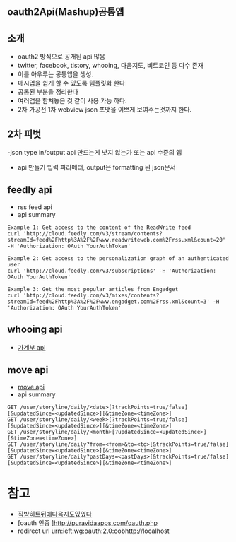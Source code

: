 
## oauth2Api(Mashup)공통앱

## 소개
- oauth2 방식으로 공개된 api 많음
- twitter, facebook, tistory, whooing, 다음지도, 비트코인 등 다수 존재
- 이를 아우루는 공통앱을 생성.
- 매시업을 쉽게 할 수 있도록 템플릿화 한다
- 공통된 부분을 정리한다
- 여러앱을 함쳐놓은 것 같이 사용 가능 하다.
- 2차 가공전 1차 webview json 포맷을 이쁘게 보여주는것까지 한다.

## 2차 피벗
-json type in/output api 만드는게 낫지 않는가 또는 api 수준의 앱
- api 만들기 입력 파라메터, output은 formatting 된 json문서
 
## feedly api
- rss feed api
- api summary 

```
Example 1: Get access to the content of the ReadWrite feed
curl 'http://cloud.feedly.com/v3/stream/contents?streamId=feed%2Fhttp%3A%2F%2Fwww.readwriteweb.com%2Frss.xml&count=20' -H 'Authorization: OAuth YourAuthToken'

Example 2: Get access to the personalization graph of an authenticated user
curl 'http://cloud.feedly.com/v3/subscriptions' -H 'Authorization: OAuth YourAuthToken'

Example 3: Get the most popular articles from Engadget
curl 'http://cloud.feedly.com/v3/mixes/contents?streamId=feed%2Fhttp%3A%2F%2Fwww.engadget.com%2Frss.xml&count=3' -H 'Authorization: OAuth YourAuthToken'
```
## whooing api
- [가계부 api](https://whooing.com/#forum/developer/ko/authorization)

## move api
- [move api](https://dev.moves-app.com/docs/authentication)
- api summary 
```
GET /user/storyline/daily/<date>[?trackPoints=true/false][&updatedSince=<updatedSince>][&timeZone=<timeZone>]
GET /user/storyline/daily/<week>[?trackPoints=true/false][&updatedSince=<updatedSince>][&timeZone=<timeZone>]
GET /user/storyline/daily/<month>[?updatedSince=<updatedSince>][&timeZone=<timeZone>]
GET /user/storyline/daily?from=<from>&to=<to>[&trackPoints=true/false][&updatedSince=<updatedSince>][&timeZone=<timeZone>]
GET /user/storyline/daily?pastDays=<pastDays>[&trackPoints=true/false][&updatedSince=<updatedSince>][&timeZone=<timeZone>]
```
# 참고
- [직방히트뒤에다음지도있었다](https://twitter.com/channyun/status/563160698914492416)
- [oauth 인증 ]http://puravidaapps.com/oauth.php
- redirect url urn:ieft:wg:oauth:2.0:oobhttp://localhost



